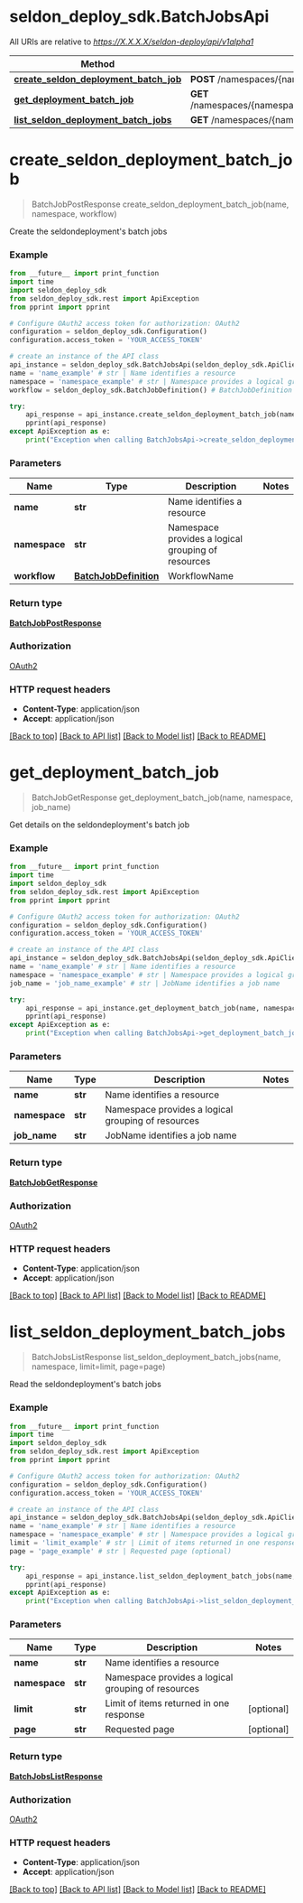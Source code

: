 # seldon_deploy_sdk.BatchJobsApi

All URIs are relative to *https://X.X.X.X/seldon-deploy/api/v1alpha1*

Method | HTTP request | Description
------------- | ------------- | -------------
[**create_seldon_deployment_batch_job**](BatchJobsApi.md#create_seldon_deployment_batch_job) | **POST** /namespaces/{namespace}/seldondeployments/{name}/batchjobs | 
[**get_deployment_batch_job**](BatchJobsApi.md#get_deployment_batch_job) | **GET** /namespaces/{namespace}/seldondeployments/{name}/batchjobs/{jobName} | 
[**list_seldon_deployment_batch_jobs**](BatchJobsApi.md#list_seldon_deployment_batch_jobs) | **GET** /namespaces/{namespace}/seldondeployments/{name}/batchjobs | 


# **create_seldon_deployment_batch_job**
> BatchJobPostResponse create_seldon_deployment_batch_job(name, namespace, workflow)



Create the seldondeployment's batch jobs

### Example
```python
from __future__ import print_function
import time
import seldon_deploy_sdk
from seldon_deploy_sdk.rest import ApiException
from pprint import pprint

# Configure OAuth2 access token for authorization: OAuth2
configuration = seldon_deploy_sdk.Configuration()
configuration.access_token = 'YOUR_ACCESS_TOKEN'

# create an instance of the API class
api_instance = seldon_deploy_sdk.BatchJobsApi(seldon_deploy_sdk.ApiClient(configuration))
name = 'name_example' # str | Name identifies a resource
namespace = 'namespace_example' # str | Namespace provides a logical grouping of resources
workflow = seldon_deploy_sdk.BatchJobDefinition() # BatchJobDefinition | WorkflowName

try:
    api_response = api_instance.create_seldon_deployment_batch_job(name, namespace, workflow)
    pprint(api_response)
except ApiException as e:
    print("Exception when calling BatchJobsApi->create_seldon_deployment_batch_job: %s\n" % e)
```

### Parameters

Name | Type | Description  | Notes
------------- | ------------- | ------------- | -------------
 **name** | **str**| Name identifies a resource | 
 **namespace** | **str**| Namespace provides a logical grouping of resources | 
 **workflow** | [**BatchJobDefinition**](BatchJobDefinition.md)| WorkflowName | 

### Return type

[**BatchJobPostResponse**](BatchJobPostResponse.md)

### Authorization

[OAuth2](../README.md#OAuth2)

### HTTP request headers

 - **Content-Type**: application/json
 - **Accept**: application/json

[[Back to top]](#) [[Back to API list]](../README.md#documentation-for-api-endpoints) [[Back to Model list]](../README.md#documentation-for-models) [[Back to README]](../README.md)

# **get_deployment_batch_job**
> BatchJobGetResponse get_deployment_batch_job(name, namespace, job_name)



Get details on the seldondeployment's batch job

### Example
```python
from __future__ import print_function
import time
import seldon_deploy_sdk
from seldon_deploy_sdk.rest import ApiException
from pprint import pprint

# Configure OAuth2 access token for authorization: OAuth2
configuration = seldon_deploy_sdk.Configuration()
configuration.access_token = 'YOUR_ACCESS_TOKEN'

# create an instance of the API class
api_instance = seldon_deploy_sdk.BatchJobsApi(seldon_deploy_sdk.ApiClient(configuration))
name = 'name_example' # str | Name identifies a resource
namespace = 'namespace_example' # str | Namespace provides a logical grouping of resources
job_name = 'job_name_example' # str | JobName identifies a job name

try:
    api_response = api_instance.get_deployment_batch_job(name, namespace, job_name)
    pprint(api_response)
except ApiException as e:
    print("Exception when calling BatchJobsApi->get_deployment_batch_job: %s\n" % e)
```

### Parameters

Name | Type | Description  | Notes
------------- | ------------- | ------------- | -------------
 **name** | **str**| Name identifies a resource | 
 **namespace** | **str**| Namespace provides a logical grouping of resources | 
 **job_name** | **str**| JobName identifies a job name | 

### Return type

[**BatchJobGetResponse**](BatchJobGetResponse.md)

### Authorization

[OAuth2](../README.md#OAuth2)

### HTTP request headers

 - **Content-Type**: application/json
 - **Accept**: application/json

[[Back to top]](#) [[Back to API list]](../README.md#documentation-for-api-endpoints) [[Back to Model list]](../README.md#documentation-for-models) [[Back to README]](../README.md)

# **list_seldon_deployment_batch_jobs**
> BatchJobsListResponse list_seldon_deployment_batch_jobs(name, namespace, limit=limit, page=page)



Read the seldondeployment's batch jobs

### Example
```python
from __future__ import print_function
import time
import seldon_deploy_sdk
from seldon_deploy_sdk.rest import ApiException
from pprint import pprint

# Configure OAuth2 access token for authorization: OAuth2
configuration = seldon_deploy_sdk.Configuration()
configuration.access_token = 'YOUR_ACCESS_TOKEN'

# create an instance of the API class
api_instance = seldon_deploy_sdk.BatchJobsApi(seldon_deploy_sdk.ApiClient(configuration))
name = 'name_example' # str | Name identifies a resource
namespace = 'namespace_example' # str | Namespace provides a logical grouping of resources
limit = 'limit_example' # str | Limit of items returned in one response (optional)
page = 'page_example' # str | Requested page (optional)

try:
    api_response = api_instance.list_seldon_deployment_batch_jobs(name, namespace, limit=limit, page=page)
    pprint(api_response)
except ApiException as e:
    print("Exception when calling BatchJobsApi->list_seldon_deployment_batch_jobs: %s\n" % e)
```

### Parameters

Name | Type | Description  | Notes
------------- | ------------- | ------------- | -------------
 **name** | **str**| Name identifies a resource | 
 **namespace** | **str**| Namespace provides a logical grouping of resources | 
 **limit** | **str**| Limit of items returned in one response | [optional] 
 **page** | **str**| Requested page | [optional] 

### Return type

[**BatchJobsListResponse**](BatchJobsListResponse.md)

### Authorization

[OAuth2](../README.md#OAuth2)

### HTTP request headers

 - **Content-Type**: application/json
 - **Accept**: application/json

[[Back to top]](#) [[Back to API list]](../README.md#documentation-for-api-endpoints) [[Back to Model list]](../README.md#documentation-for-models) [[Back to README]](../README.md)

